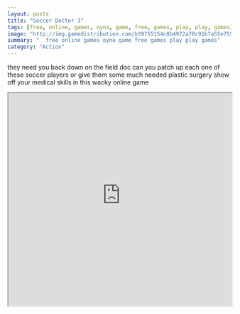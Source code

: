 ```yaml
---
layout: posts
title: "Soccer Doctor 3"
tags: [free, online, games, oyna, game, free, games, play, play, games]
image: "http://img.gamedistribution.com/b39755154c8b4972a78c91b7a55e7598.jpg"
summary: "  free online games oyna game free games play play games"
category: "Action"
---
```


they need you back down on the field doc can you patch up each one of these soccer players or give them some much needed plastic surgery show off your medical skills in this wacky online game

<iframe width="100%" height="480px;" src="http://flash.gamedistribution.com?game=b39755154c8b4972a78c91b7a55e7598"></iframe>